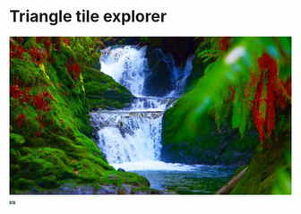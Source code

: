 # Triangle tile explorer
![Rust logo](./waterfall.png)
![Rust logo but it's triangle tiles](./out.svg)